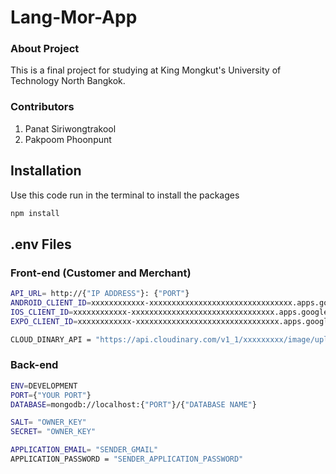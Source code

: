 # Lang-Mor-App 
### About Project
This is a final project for studying at King Mongkut's University of Technology North Bangkok.
### Contributors 
1. Panat Siriwongtrakool
2. Pakpoom Phoonpunt


## Installation

Use this code run in the terminal to install the packages
```bash
npm install
```

## .env Files
### Front-end (Customer and Merchant)
```bash
API_URL= http://{"IP ADDRESS"}: {"PORT"}
ANDROID_CLIENT_ID=xxxxxxxxxxxx-xxxxxxxxxxxxxxxxxxxxxxxxxxxxxxxx.apps.googleusercontent.com
IOS_CLIENT_ID=xxxxxxxxxxxx-xxxxxxxxxxxxxxxxxxxxxxxxxxxxxxxx.apps.googleusercontent.com
EXPO_CLIENT_ID=xxxxxxxxxxxx-xxxxxxxxxxxxxxxxxxxxxxxxxxxxxxxx.apps.googleusercontent.com

CLOUD_DINARY_API = "https://api.cloudinary.com/v1_1/xxxxxxxxx/image/upload"
```
### Back-end
```bash
ENV=DEVELOPMENT
PORT={"YOUR PORT"}
DATABASE=mongodb://localhost:{"PORT"}/{"DATABASE NAME"}

SALT= "OWNER_KEY"
SECRET= "OWNER_KEY"

APPLICATION_EMAIL= "SENDER_GMAIL"
APPLICATION_PASSWORD = "SENDER_APPLICATION_PASSWORD"
```